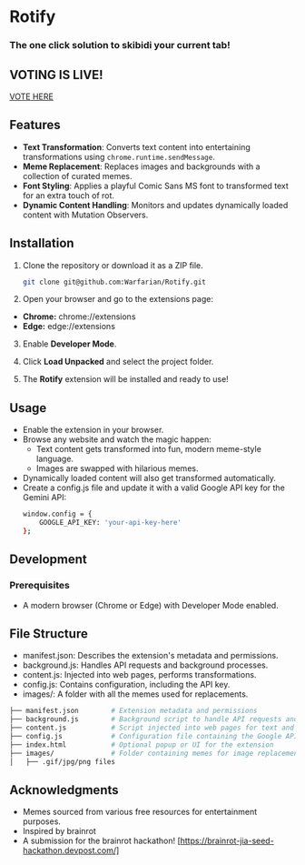 # Rotify
### The one click solution to skibidi your current tab!

## VOTING IS LIVE! 
[VOTE HERE](https://devpost.com/software/rotify)

## Features  
- **Text Transformation**: Converts text content into entertaining transformations using `chrome.runtime.sendMessage`.  
- **Meme Replacement**: Replaces images and backgrounds with a collection of curated memes.  
- **Font Styling**: Applies a playful Comic Sans MS font to transformed text for an extra touch of rot.  
- **Dynamic Content Handling**: Monitors and updates dynamically loaded content with Mutation Observers.  

## Installation  

1. Clone the repository or download it as a ZIP file.  
   ```bash
   git clone git@github.com:Warfarian/Rotify.git

2. Open your browser and go to the extensions page:
- **Chrome:** chrome://extensions
- **Edge:** edge://extensions

3. Enable **Developer Mode**.

4. Click **Load Unpacked** and select the project folder.

5. The **Rotify** extension will be installed and ready to use!

## Usage
- Enable the extension in your browser.
- Browse any website and watch the magic happen:
  -   Text content gets transformed into fun, modern meme-style language.
  -   Images are swapped with hilarious memes.
- Dynamically loaded content will also get transformed automatically.
- Create a config.js file and update it with a valid Google API key for the Gemini API:
  ```bash
  window.config = {
      GOOGLE_API_KEY: 'your-api-key-here'
  };
  ```

## Development
### Prerequisites
- A modern browser (Chrome or Edge) with Developer Mode enabled.

## File Structure
- manifest.json: Describes the extension's metadata and permissions.
- background.js: Handles API requests and background processes.
- content.js: Injected into web pages, performs transformations.
- config.js: Contains configuration, including the API key.
- images/: A folder with all the memes used for replacements.


```bash Rotify/
├── manifest.json        # Extension metadata and permissions
├── background.js        # Background script to handle API requests and transformations
├── content.js           # Script injected into web pages for text and image modification
├── config.js            # Configuration file containing the Google API key
├── index.html           # Optional popup or UI for the extension
├── images/              # Folder containing memes for image replacement
│   ├── .gif/jpg/png files
```

## Acknowledgments
- Memes sourced from various free resources for entertainment purposes.
- Inspired by brainrot
- A submission for the brainrot hackathon! [https://brainrot-jia-seed-hackathon.devpost.com/]
